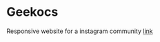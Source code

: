 # Geekocs
Responsive website for a instagram community 
[link](https://667d93a5fc8ca02100714d76--geekocs.netlify.app/)
